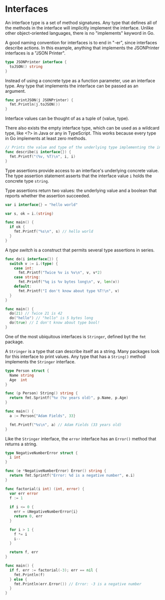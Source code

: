 # Interfaces

An interface type is a set of method signatures. Any type that defines all of the methods in the
interface will implicitly implement the interface. Unlike other object-oriented languages, there is
no "implements" keyword in Go.

A good naming convention for interfaces is to end in "-er", since interfaces describe actions. In
this example, anything that implements the JSONPrinter interfaces is a "JSON Printer".

```go
type JSONPrinter interface {
  toJSON() string
}
```

Instead of using a concrete type as a function parameter, use an interface type. Any type that
implements the interface can be passed as an argument.

```go
func printJSON(j JSONPrinter) {
  fmt.Println(j.toJSON())
}
```

Interface values can be thought of as a tuple of (value, type).

There also exists the empty interface type, which can be used as a wildcard type, like <?> in Java
or any in TypeScript. This works because every type in Go implements at least zero methods.

```go
// Prints the value and type of the underlying type implementing the interface.
func describe(i interface{}) {
  fmt.Printf("(%v, %T)\n", i, i)
}
```

Type assertions provide access to an interface's underlying concrete value. The type assertion
statement asserts that the interface value `i` holds the concrete type `string`.

Type assertions return two values: the underlying value and a boolean that reports whether the
assertion succeeded.

```go
var i interface{} = "hello world"

var s, ok = i.(string)

func main() {
  if ok {
    fmt.Printf("%s\n", s) // hello world
  }
}
```

A _type switch_ is a construct that permits several type assertions in series.

```go
func do(i interface{}) {
  switch v := i.(type) {
    case int:
      fmt.Printf("Twice %v is %v\n", v, v*2)
    case string:
      fmt.Printf("%q is %v bytes long\n", v, len(v))
    default:
      fmt.Printf("I don't know about type %T!\n", v)
  }
}

func main() {
  do(21) // Twice 21 is 42
  do("hello") // "hello" is 5 bytes long
  do(true) // I don't know about type bool!
}
```

One of the most ubiquitous interfaces is `Stringer`, defined byt the `fmt` package.

A `Stringer` is a type that can describe itself as a string. Many packages look for this interface
to print values. Any type that has a `String()` method implements the `Stringer` interface.

```go
type Person struct {
  Name string
  Age  int
}

func (p Person) String() string {
  return fmt.Sprintf("%v (%v years old)", p.Name, p.Age)
}

func main() {
  a := Person{"Adam Fields", 33}

  fmt.Printf("%s\n", a) // Adam Fields (33 years old)
}
```

Like the `Stringer` interface, the `error` interface has an `Error()` method that returns a string.

```go
type NegativeNumberError struct {
  i int
}

func (e *NegativeNumberError) Error() string {
  return fmt.Sprintf("Error: %d is a negative number", e.i)
}

func factorial(i int) (int, error) {
  var err error
  f := 1
  
  if i <= 0 {
    err = &NegativeNumberError{i}
    return 0, err
  }

  for i > 1 {
    f *= i
    i--
  }

  return f, err
}

func main() {
  if f, err := factorial(-3); err == nil {
    fmt.Println(f)
  } else {
    fmt.Println(err.Error()) // Error: -3 is a negative number
  }
}
```
